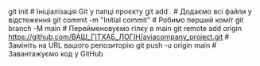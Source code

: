 git init  # Ініціалізація Git у папці проєкту
git add .  # Додаємо всі файли у відстеження
git commit -m "Initial commit"  # Робимо перший коміт
git branch -M main  # Перейменовуємо гілку в main
git remote add origin https://github.com/ВАШ_ГІТХАБ_ЛОГІН/aviacompany_project.git  # Замініть на URL вашого репозиторію
git push -u origin main  # Завантажуємо код у GitHub
